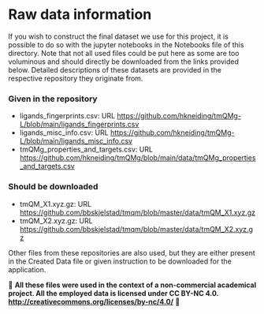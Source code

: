 # Raw data information

If you wish to construct the final dataset we use for this project, it is possible to do so with the jupyter notebooks in the Notebooks file of this directory.
Note that not all used files could be put here as some are too voluminous and should directly be downloaded from the links provided below.
Detailed descriptions of these datasets are provided in the respective repository they originate from.

### Given in the repository
- ligands_fingerprints.csv: URL https://github.com/hkneiding/tmQMg-L/blob/main/ligands_fingerprints.csv
- ligands_misc_info.csv: URL https://github.com/hkneiding/tmQMg-L/blob/main/ligands_misc_info.csv
- tmQMg_properties_and_targets.csv: URL https://github.com/hkneiding/tmQMg/blob/main/data/tmQMg_properties_and_targets.csv

### Should be downloaded
- tmQM_X1.xyz.gz: URL https://github.com/bbskjelstad/tmqm/blob/master/data/tmQM_X1.xyz.gz
- tmQM_X2.xyz.gz: URL https://github.com/bbskjelstad/tmqm/blob/master/data/tmQM_X2.xyz.gz

Other files from these repositories are also used, but they are either present in the Created Data file or given instruction to be downloaded for the application.


🔴 **All these files were used in the context of a non-commercial academical project. All the employed data is licensed under CC BY-NC 4.0. http://creativecommons.org/licenses/by-nc/4.0/** 🔴
